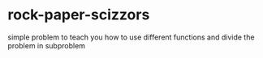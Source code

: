 # rock-paper-scizzors

simple problem to teach you how to use different functions and divide the problem in subproblem